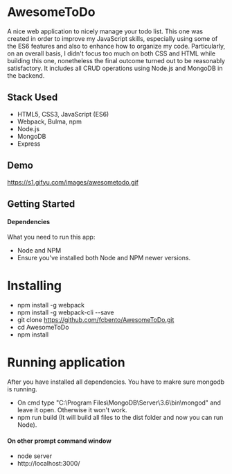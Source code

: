 # AwesomeToDo

A nice web application to nicely manage your todo list. This one was created in order to improve my JavaScript skills, especially using some of the ES6 features and also to enhance how to organize my code. Particularly, on an overall basis, I didn't focus too much on both CSS and HTML while building this one, nonetheless the final outcome turned out to be reasonably satisfactory. It includes all CRUD operations using Node.js and MongoDB in the backend.

## Stack Used

- HTML5, CSS3, JavaScript (ES6)
- Webpack, Bulma, npm
- Node.js
- MongoDB
- Express

## Demo 

https://s1.gifyu.com/images/awesometodo.gif

## Getting Started

#### Dependencies

What you need to run this app:

- Node and NPM
- Ensure you've installed both Node and NPM newer versions.

# Installing

- npm install -g webpack
- npm install -g webpack-cli --save
- git clone https://github.com/fcbento/AwesomeToDo.git
- cd AwesomeToDo
- npm install

# Running application

After you have installed all dependencies. You have to makre sure mongodb is running.

- On cmd type "C:\Program Files\MongoDB\Server\3.6\bin\mongod" and leave it open. Otherwise it won't work. 
- npm run build (It will build all files to the dist folder and now you can run Node).

#### On other prompt command window

- node server
- http://localhost:3000/

